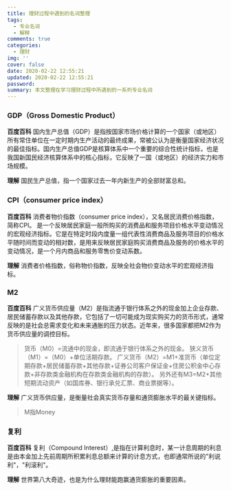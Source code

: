 ```yaml
---
title: 理财过程中遇到的名词整理
tags:
  - 专业名词
  - 解释
comments: true
categories:
  - 理财
img: ''
cover: false
date: 2020-02-22 12:55:21
updated: 2020-02-22 12:55:21
password:
summary: 本文整理在学习理财过程中所遇到的一系列专业名词
---
```


### GDP（Gross Domestic Product）
**百度百科**
国内生产总值（GDP）是指按国家市场价格计算的一个国家（或地区）所有常住单位在一定时期内生产活动的最终成果，常被公认为是衡量国家经济状况的最佳指标。国内生产总值GDP是核算体系中一个重要的综合性统计指标，也是我国新国民经济核算体系中的核心指标，它反映了一国（或地区）的经济实力和市场规模。

**理解**
国民生产总值，指一个国家过去一年内新生产的全部财富总和。

### CPI（consumer price index）
**百度百科**
消费者物价指数（consumer price index），又名居民消费价格指数，简称CPI。
是一个反映居民家庭一般所购买的消费品和服务项目价格水平变动情况的宏观经济指标。它是在特定时段内度量一组代表性消费商品及服务项目的价格水平随时间而变动的相对数，是用来反映居民家庭购买消费商品及服务的价格水平的变动情况，是一个月内商品和服务零售价变动系数。

**理解**
消费者价格指数，俗称物价指数，反映全社会物价变动水平的宏观经济指标。

### M2
**百度百科**
广义货币供应量（M2）是指流通于银行体系之外的现金加上企业存款、居民储蓄存款以及其他存款，它包括了一切可能成为现实购买力的货币形式，通常反映的是社会总需求变化和未来通胀的压力状态。近年来，很多国家都把M2作为货币供应量的调控目标。

> 货币（M0）=流通中的现金，即流通于银行体系之外的现金。
> 狭义货币（M1）=（M0）+单位活期存款。
> 广义货币（M2）=M1+准货币（单位定期存款+居民储蓄存款+其他存款+证券公司客户保证金+住房公积金中心存款+非存款类金融机构在存款类金融机构的存款）。
> 另外还有M3=M2+其他短期流动资产（如国库券、银行承兑汇票、商业票据等）。

**理解**
广义货币供应量，是衡量社会真实货币存量和通货膨胀水平的最关键指标。

> M指Money

### 复利
**百度百科**
复利（Compound Interest）,是指在计算利息时，某一计息周期的利息是由本金加上先前周期所积累利息总额来计算的计息方式，也即通常所说的"利说利"，"利滚利"。

**理解**
世界第八大奇迹，也是为什么理财能跑赢通货膨胀的重要因素。